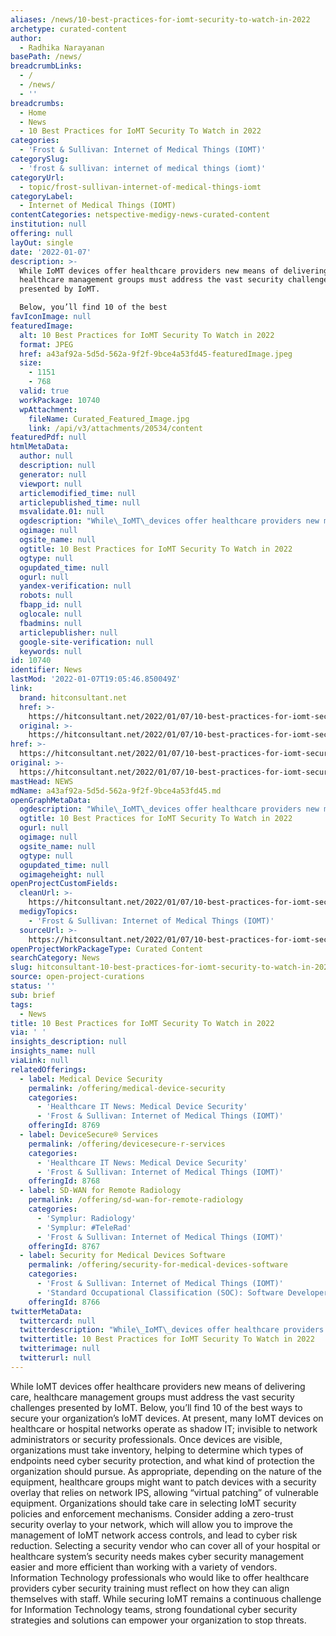 ```yaml
---
aliases: /news/10-best-practices-for-iomt-security-to-watch-in-2022
archetype: curated-content
author:
  - Radhika Narayanan
basePath: /news/
breadcrumbLinks:
  - /
  - /news/
  - ''
breadcrumbs:
  - Home
  - News
  - 10 Best Practices for IoMT Security To Watch in 2022
categories:
  - 'Frost & Sullivan: Internet of Medical Things (IOMT)'
categorySlug:
  - 'frost & sullivan: internet of medical things (iomt)'
categoryUrl:
  - topic/frost-sullivan-internet-of-medical-things-iomt
categoryLabel:
  - Internet of Medical Things (IOMT)
contentCategories: netspective-medigy-news-curated-content
institution: null
offering: null
layOut: single
date: '2022-01-07'
description: >-
  While IoMT devices offer healthcare providers new means of delivering care,
  healthcare management groups must address the vast security challenges
  presented by IoMT.

  Below, you’ll find 10 of the best 
favIconImage: null
featuredImage:
  alt: 10 Best Practices for IoMT Security To Watch in 2022
  format: JPEG
  href: a43af92a-5d5d-562a-9f2f-9bce4a53fd45-featuredImage.jpeg
  size:
    - 1151
    - 768
  valid: true
  workPackage: 10740
  wpAttachment:
    fileName: Curated_Featured_Image.jpg
    link: /api/v3/attachments/20534/content
featuredPdf: null
htmlMetaData:
  author: null
  description: null
  generator: null
  viewport: null
  articlemodified_time: null
  articlepublished_time: null
  msvalidate.01: null
  ogdescription: "While\_IoMT\_devices offer healthcare providers new means of delivering care, healthcare management groups must address the vast\_security\_challenges presented by\_IoMT."
  ogimage: null
  ogsite_name: null
  ogtitle: 10 Best Practices for IoMT Security To Watch in 2022
  ogtype: null
  ogupdated_time: null
  ogurl: null
  yandex-verification: null
  robots: null
  fbapp_id: null
  oglocale: null
  fbadmins: null
  articlepublisher: null
  google-site-verification: null
  keywords: null
id: 10740
identifier: News
lastMod: '2022-01-07T19:05:46.850049Z'
link:
  brand: hitconsultant.net
  href: >-
    https://hitconsultant.net/2022/01/07/10-best-practices-for-iomt-security-to-watch-in-2022/#.YdiNnmjP1PY
  original: >-
    https://hitconsultant.net/2022/01/07/10-best-practices-for-iomt-security-to-watch-in-2022/#.YdiNnmjP1PY
href: >-
  https://hitconsultant.net/2022/01/07/10-best-practices-for-iomt-security-to-watch-in-2022/#.YdiNnmjP1PY
original: >-
  https://hitconsultant.net/2022/01/07/10-best-practices-for-iomt-security-to-watch-in-2022/#.YdiNnmjP1PY
mastHead: NEWS
mdName: a43af92a-5d5d-562a-9f2f-9bce4a53fd45.md
openGraphMetaData:
  ogdescription: "While\_IoMT\_devices offer healthcare providers new means of delivering care, healthcare management groups must address the vast\_security\_challenges presented by\_IoMT."
  ogtitle: 10 Best Practices for IoMT Security To Watch in 2022
  ogurl: null
  ogimage: null
  ogsite_name: null
  ogtype: null
  ogupdated_time: null
  ogimageheight: null
openProjectCustomFields:
  cleanUrl: >-
    https://hitconsultant.net/2022/01/07/10-best-practices-for-iomt-security-to-watch-in-2022/#.YdiNnmjP1PY
  medigyTopics:
    - 'Frost & Sullivan: Internet of Medical Things (IOMT)'
  sourceUrl: >-
    https://hitconsultant.net/2022/01/07/10-best-practices-for-iomt-security-to-watch-in-2022/#.YdiNnmjP1PY
openProjectWorkPackageType: Curated Content
searchCategory: News
slug: hitconsultant-10-best-practices-for-iomt-security-to-watch-in-2022
source: open-project-curations
status: ''
sub: brief
tags:
  - News
title: 10 Best Practices for IoMT Security To Watch in 2022
via: ' '
insights_description: null
insights_name: null
viaLink: null
relatedOfferings:
  - label: Medical Device Security
    permalink: /offering/medical-device-security
    categories:
      - 'Healthcare IT News: Medical Device Security'
      - 'Frost & Sullivan: Internet of Medical Things (IOMT)'
    offeringId: 8769
  - label: DeviceSecure® Services
    permalink: /offering/devicesecure-r-services
    categories:
      - 'Healthcare IT News: Medical Device Security'
      - 'Frost & Sullivan: Internet of Medical Things (IOMT)'
    offeringId: 8768
  - label: SD-WAN for Remote Radiology
    permalink: /offering/sd-wan-for-remote-radiology
    categories:
      - 'Symplur: Radiology'
      - 'Symplur: #TeleRad'
      - 'Frost & Sullivan: Internet of Medical Things (IOMT)'
    offeringId: 8767
  - label: Security for Medical Devices Software
    permalink: /offering/security-for-medical-devices-software
    categories:
      - 'Frost & Sullivan: Internet of Medical Things (IOMT)'
      - 'Standard Occupational Classification (SOC): Software Developers'
    offeringId: 8766
twitterMetaData:
  twittercard: null
  twitterdescription: "While\_IoMT\_devices offer healthcare providers new means of delivering care, healthcare management groups must address the vast\_security\_challenges presented by\_IoMT."
  twittertitle: 10 Best Practices for IoMT Security To Watch in 2022
  twitterimage: null
  twitterurl: null
---
```

<p>While IoMT devices offer healthcare providers new means of delivering care, healthcare management groups must address the vast security challenges presented by IoMT.
Below, you’ll find 10 of the best ways to secure your organization’s IoMT devices.
At present, many IoMT devices on healthcare or hospital networks operate as shadow IT; invisible to network administrators or security professionals.
Once devices are visible, organizations must take inventory, helping to determine which types of endpoints need cyber security protection, and what kind of protection the organization should pursue.
As appropriate, depending on the nature of the equipment, healthcare groups might want to patch devices with a security overlay that relies on network IPS, allowing “virtual patching” of vulnerable equipment.
Organizations should take care in selecting IoMT security policies and enforcement mechanisms.
Consider adding a zero-trust security overlay to your network, which will allow you to improve the management of IoMT network access controls, and lead to cyber risk reduction.
Selecting a security vendor who can cover all of your hospital or healthcare system’s security needs makes cyber security management easier and more efficient than working with a variety of vendors.
Information Technology professionals who would like to offer healthcare providers cyber security training must reflect on how they can align themselves with staff.
While securing IoMT remains a continuous challenge for Information Technology teams, strong foundational cyber security strategies and solutions can empower your organization to stop threats.</p>